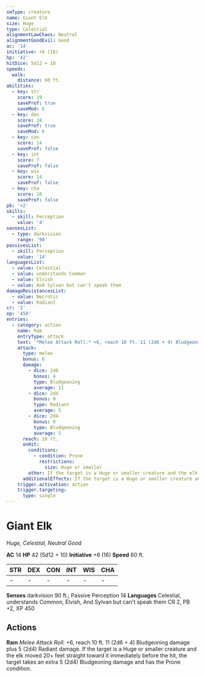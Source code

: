 ```yaml
---
smType: creature
name: Giant Elk
size: Huge
type: Celestial
alignmentLawChaos: Neutral
alignmentGoodEvil: Good
ac: '14'
initiative: +6 (16)
hp: '42'
hitDice: 5d12 + 10
speeds:
  walk:
    distance: 60 ft.
abilities:
  - key: str
    score: 19
    saveProf: true
    saveMod: 6
  - key: dex
    score: 18
    saveProf: true
    saveMod: 6
  - key: con
    score: 14
    saveProf: false
  - key: int
    score: 7
    saveProf: false
  - key: wis
    score: 14
    saveProf: false
  - key: cha
    score: 10
    saveProf: false
pb: '+2'
skills:
  - skill: Perception
    value: '4'
sensesList:
  - type: darkvision
    range: '90'
passivesList:
  - skill: Perception
    value: '14'
languagesList:
  - value: Celestial
  - value: understands Common
  - value: Elvish
  - value: And Sylvan but can't speak them
damageResistancesList:
  - value: Necrotic
  - value: Radiant
cr: '2'
xp: '450'
entries:
  - category: action
    name: Ram
    entryType: attack
    text: '*Melee Attack Roll:* +6, reach 10 ft. 11 (2d6 + 4) Bludgeoning damage plus 5 (2d4) Radiant damage. If the target is a Huge or smaller creature and the elk moved 20+ feet straight toward it immediately before the hit, the target takes an extra 5 (2d4) Bludgeoning damage and has the Prone condition.'
    attack:
      type: melee
      bonus: 6
      damage:
        - dice: 2d6
          bonus: 4
          type: Bludgeoning
          average: 11
        - dice: 2d4
          bonus: 0
          type: Radiant
          average: 5
        - dice: 2d4
          bonus: 0
          type: Bludgeoning
          average: 5
      reach: 10 ft.
      onHit:
        conditions:
          - condition: Prone
            restrictions:
              size: Huge or smaller
        other: If the target is a Huge or smaller creature and the elk moved 20+ feet straight toward it immediately before the hit, the target takes an extra 5 (2d4) Bludgeoning damage and has the Prone condition.
      additionalEffects: If the target is a Huge or smaller creature and the elk moved 20+ feet straight toward it immediately before the hit, the target takes an extra 5 (2d4) Bludgeoning damage and has the Prone condition.
    trigger.activation: action
    trigger.targeting:
      type: single
---
```


# Giant Elk
*Huge, Celestial, Neutral Good*

**AC** 14
**HP** 42 (5d12 + 10)
**Initiative** +6 (16)
**Speed** 60 ft.

| STR | DEX | CON | INT | WIS | CHA |
| --- | --- | --- | --- | --- | --- |
| - | - | - | - | - | - |

**Senses** darkvision 90 ft.; Passive Perception 14
**Languages** Celestial, understands Common, Elvish, And Sylvan but can't speak them
CR 2, PB +2, XP 450

## Actions

**Ram**
*Melee Attack Roll:* +6, reach 10 ft. 11 (2d6 + 4) Bludgeoning damage plus 5 (2d4) Radiant damage. If the target is a Huge or smaller creature and the elk moved 20+ feet straight toward it immediately before the hit, the target takes an extra 5 (2d4) Bludgeoning damage and has the Prone condition.
